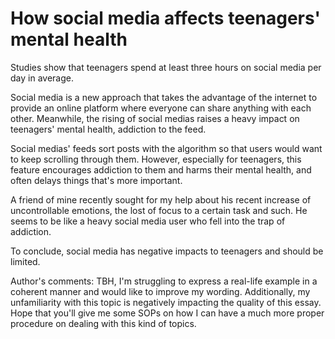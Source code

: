 # How social media affects teenagers' mental health

Studies show that teenagers spend at least three hours on social media per day in average.

Social media is a new approach that takes the advantage of the internet to provide an online
platform where everyone can share anything with each other. Meanwhile, the rising of social medias
raises a heavy impact on teenagers' mental health, addiction to the feed.

Social medias' feeds sort posts with the algorithm so that users would want to keep scrolling
through them. However, especially for teenagers, this feature encourages addiction to them and harms
their mental health, and often delays things that's more important.

A friend of mine recently sought for my help about his recent increase of uncontrollable emotions,
the lost of focus to a certain task and such. He seems to be like a heavy social media user who
fell into the trap of addiction.

To conclude, social media has negative impacts to teenagers and should be limited.

Author's comments: TBH, I'm struggling to express a real-life example in a coherent
manner and would like to improve my wording. Additionally, my unfamiliarity
with this topic is negatively impacting the quality of this essay. Hope that you'll give me some
SOPs on how I can have a much more proper procedure on dealing with this kind of topics.
